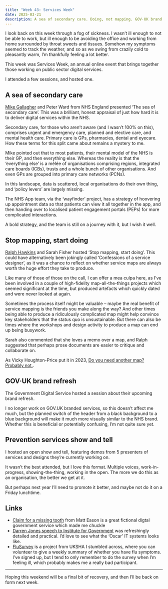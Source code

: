 ```yaml
---
title: "Week 43: Services Week"
date: 2025-03-21
description: A sea of secondary care. Doing, not mapping. GOV·UK brand refresh.
---
```


I look back on this week through a fog of sickness. I wasn’t ill enough to not be able to work, but ill enough to be avoiding the office and working from home surrounded by throat sweets and tissues. Somehow my symptoms seemed to track the weather, and so as we swing from crazily cold to pleasantly warm, I’m thankfully feeling a lot better.

This week was Services Week, an annual online event that brings together those working on public sector digital services.

I attended a few sessions, and hosted one.

## A sea of secondary care

[Mike Gallagher](https://mikegallagher.org) and Peter Ward from NHS England presented ‘The sea of secondary care’. This was a brilliant, honest appraisal of just how hard it is to deliver digital services within the NHS.

Secondary care, for those who aren’t aware (and I wasn’t 100% on this), comprises urgent and emergency care, planned and elective care, and mental health care. Primary care is GPs, pharmacies, dental and eyecare. How these terms for this split came about remains a mystery to me.

Mike pointed out that to most patients, their mental model of the NHS is their GP, and then everything else. Whereas the reality is that the ‘everything else’ is a mêlée of organisations comprising regions, integrated care boards (ICBs), trusts and a whole bunch of other organisations. And even GPs are grouped into primary care networks (PCNs).

In this landscape, data is scattered, local organisations do their own thing, and ‘policy levers’ are largely missing. 

The NHS App team, via the ‘wayfinder’ project, has a strategy of hoovering up appointment data so that patients can view it all together in the app, and then handing over to localised patient engagement portals (PEPs) for more complicated interactions.

A bold strategy, and the team is still on a journey with it, but I wish it well.

## Stop mapping, start doing

[Ralph Hawkins](https://ralphhawkins.co.uk/) and Sarah Fisher hosted ‘Stop mapping, start doing’. This could have alternatively been jokingly called ‘Confessions of a service designer’, as it was a chance to reflect on whether service maps are always worth the huge effort they take to produce.

Like many of those of those on the call, I can offer a mea culpa here, as I’ve been involved in a couple of high-fidelity map-all-the-things projects which seemed significant at the time, but produced artefacts which quickly dated and were never looked at again.

Sometimes the process itself might be valuable – maybe the real benefit of service mapping is the friends you make along the way? And other times being able to produce a ridiculously complicated map might help convince key stakeholders that the status quo is unsustainable. But there can also be times where the workshops and design activity to produce a map can end up being busywork.

Sarah also commented that she loves a memo over a map, and Ralph suggested that perhaps prose documents are easier to critique and collaborate on.

As Vicky Houghton-Price put it in 2023, [Do you need another map? Probably not.](https://medium.com/design-bootcamp/do-you-need-another-map-probably-not-2f8a8a7a9773).

## GOV·UK brand refresh

The Government Digital Service hosted a session about their upcoming brand refresh.

I no longer work on GOV.UK branded services, so this doesn’t affect me much, but the planned switch of the header from a black background to a blue background will make it much more visually similar to the NHS brand. Whether this is beneficial or potentially confusing, I’m not quite sure yet.

## Prevention services show and tell

I hosted an open show and tell, featuring demos from 5 presenters of services and designs they’re currently working on.

It wasn’t the best attended, but I love this format. Multiple voices, work-in-progress, showing-the-thing, working in the open. The more we do this as an organisation, the better we get at it.

But perhaps next year I’ll need to promote it better, and maybe not do it on a Friday lunchtime.

## Links

* [Claim for a missing tooth](https://tf230.matteason.co.uk) from Matt Eason is a great fictional digtal government service which made me chuckle
* [Darren Jones speech to Institute for Government](https://www.gov.uk/government/speeches/darren-jones-speech-to-institute-for-government) was refreshingly detailed and practical. I’d love to see what the ‘Oscar’ IT systems looks like.
* [FluSurvey](https://flusurvey.net/en) is a project from UKSHA I stumbled across, where you can volunteer to give a weekly summary of whether you have flu symptoms. I’ve signed up, but I tend to only remember to do the survey when I’m feeling ill, which probably makes me a really bad participant.

---

Hoping this weekend will be a final bit of recovery, and then I’ll be back on form next week.
